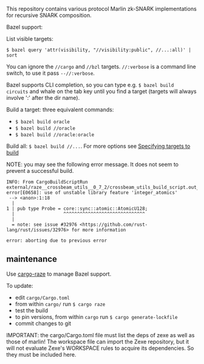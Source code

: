 This repository contains various protocol Marlin zk-SNARK implementations for recursive SNARK composition.

Bazel support:

List visible targets:

`$ bazel query 'attr(visibility, "//visibility:public", //...:all)' | sort`

You can ignore the `//cargo` and `//bzl` targets. `//:verbose` is a
command line switch, to use it pass `--//:verbose`.

Bazel supports CLI completion, so you can type e.g. `$ bazel build
circuits` and whale on the tab key until you find a target (targets
will always involve ':' after the dir name).

Build a target: three equivalent commands:

* `$ bazel build oracle`
* `$ bazel build //oracle`
* `$ bazel build //oracle:oracle`

Build all: `$ bazel build //...`.  For more options see [Specifying targets to build](https://docs.bazel.build/versions/master/guide.html#specifying-targets-to-build)

NOTE: you may see the following error message. It does not seem to prevent a successful build.

```
INFO: From CargoBuildScriptRun external/raze__crossbeam_utils__0_7_2/crossbeam_utils_build_script.out_dir:
error[E0658]: use of unstable library feature 'integer_atomics'
 --> <anon>:1:18
  |
1 | pub type Probe = core::sync::atomic::AtomicU128;
  |                  ^^^^^^^^^^^^^^^^^^^^^^^^^^^^^^
  |
  = note: see issue #32976 <https://github.com/rust-lang/rust/issues/32976> for more information

error: aborting due to previous error
```

## maintenance

Use [cargo-raze](https://github.com/google/cargo-raze) to manage Bazel support.

To update:

* edit `cargo/Cargo.toml`
* from within `cargo/` run `$ cargo raze`
* test the build
* to pin versions, from within `cargo` run `$ cargo generate-lockfile`
* commit changes to git

IMPORTANT: the cargo/Cargo.toml file must list the deps of zexe as
well as those of marlin! The workspace file can import the Zexe
repository, but it will not evaluate Zexe's WORKSPACE rules to acquire
its dependencies. So they must be included here.

